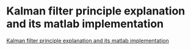 # Kalman filter principle explanation and its matlab implementation
[Kalman filter principle explanation and its matlab implementation](https://aiwithcloud.com/2022/09/16/kalman_filter_principle_explanation_and_its_matlab_implementation/)